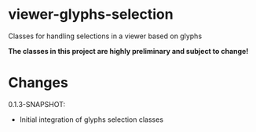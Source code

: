 # viewer-glyphs-selection

Classes for handling selections in a viewer based on glyphs

**The classes in this project are highly preliminary and subject to change!**

# Changes

0.1.3-SNAPSHOT: 
  * Initial integration of glyphs selection classes
